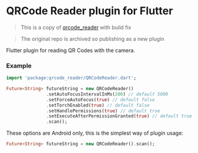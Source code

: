 # QRCode Reader plugin for Flutter

> This is a copy of [qrcode_reader](https://pub.dartlang.org/packages/qrcode_reader) with build fix 

> The original repo is archived so publishing as a new plugin

Flutter plugin for reading QR Codes with the camera.

### Example

``` dart
import 'package:qrcode_reader/QRCodeReader.dart';
```

``` dart
Future<String> futureString = new QRCodeReader()
               .setAutoFocusIntervalInMs(200) // default 5000
               .setForceAutoFocus(true) // default false
               .setTorchEnabled(true) // default false
               .setHandlePermissions(true) // default true
               .setExecuteAfterPermissionGranted(true) // default true
               .scan();
```

These options are Android only, this is the simplest way of plugin usage:
``` dart
Future<String> futureString = new QRCodeReader().scan();
```